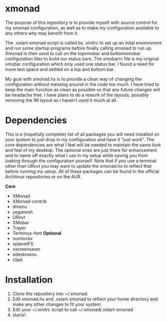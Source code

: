 xmonad
======
The purpose of this repository is to provide myself with source control for my xmonad configuration, as well as to make my configuration available to any others why may benefit from it.

The .xstart-xmonad script is called by .xinitrc to set up an inital environment and run some startup programs before finally calling xmonad to run up. Xmonad is then used to call on the topxmobar and bottomxmobar configuration files to build our status bars. The xmobarrc file is my original xmobar configuration which only used one status bar. I found a need for more text space and settled on a top and bottom bar.

My goal with xmonad.hs is to provide a clean way of changing the configuration without messing around in the code too much. I have tried to keep the main function as clean as possible so that any future changes will be headache free. I have plans to do a rework of the layouts, possibly removing the IM layout as I haven't used it much at all.

Dependencies
============
This is a (hopefully complete) list of all packages you will need installed on your system to just drop in my configuration and have it "just work". The core dependencies are what I feel will be needed to maintain the same look and feel of my desktop. The optional ones are just there for enhancement and to name off exactly what I use in my setup while saving you from looking through the configuration yourself. Note that if you use a terminal other than URxvt you may want to update the xmonad.hs to reflect that before running my setup. All of these packages can be found in the official Archlinux repositories or on the AUR.

**Core**
* XMonad
* XMonad-contrib
* dmenu
* yeganesh
* URxvt
* XMobar
* Trayer
* Terminus-font
**Optional**
* numlockx
* xplanetFX
* xscreensaver
* adeskmenu
* clipit

Installation
============
1. Clone the repository into ~/.xmonad.
2. Edit xmonad.hs and .xstart-xmonad to reflect your home directory and make any other changes to fit your system.
3. Edit your ~/.xinitrc script to call ~/.xmonad/.xstart-xmonad
4. startx!
